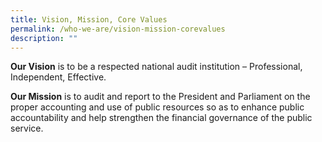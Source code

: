 ```yaml
---
title: Vision, Mission, Core Values
permalink: /who-we-are/vision-mission-corevalues
description: ""
---
```


**Our Vision** is to be a respected national audit institution – Professional, Independent, Effective.

**Our Mission** is to audit and report to the President and Parliament on the proper accounting and use of public resources so as to enhance public accountability and help strengthen the financial governance of the public service.